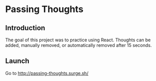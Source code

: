 # Passing Thoughts

## Introduction

The goal of this project was to practice using React. Thoughts can be added, manually removed, or automatically removed after 15 seconds. 

## Launch
Go to http://passing-thoughts.surge.sh/

